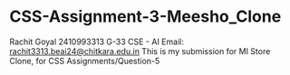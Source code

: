 # CSS-Assignment-3-Meesho_Clone
Rachit Goyal
2410993313
G-33 CSE - AI
Email: rachit3313.beai24@chitkara.edu.in
This is my submission for MI Store Clone, for CSS Assignments/Question-5
